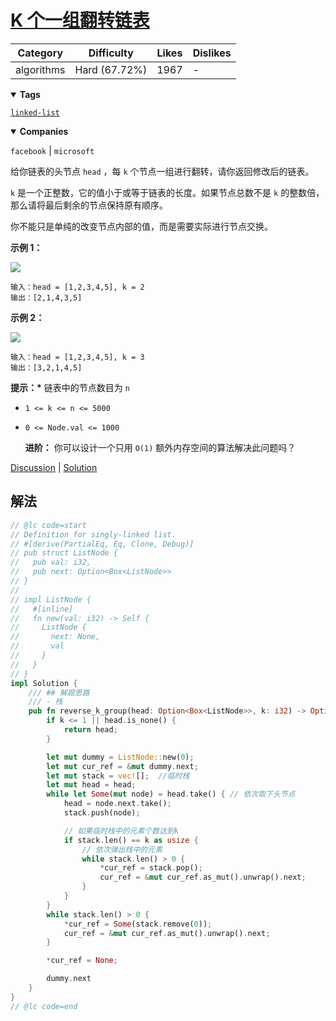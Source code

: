# [K 个一组翻转链表](https://leetcode.cn/problems/reverse-nodes-in-k-group/description/ "https://leetcode.cn/problems/reverse-nodes-in-k-group/description/")

| Category   | Difficulty    | Likes | Dislikes |
| ---------- | ------------- | ----- | -------- |
| algorithms | Hard (67.72%) | 1967  | -        |

<details open=""><summary><strong>Tags</strong></summary>

[`linked-list`](https://leetcode.com/tag/linked-list "https://leetcode.com/tag/linked-list")

<details open=""><summary><strong>Companies</strong></summary>

`facebook` | `microsoft`

给你链表的头节点 `head` ，每 `k` 个节点一组进行翻转，请你返回修改后的链表。

`k` 是一个正整数，它的值小于或等于链表的长度。如果节点总数不是 `k` 的整数倍，那么请将最后剩余的节点保持原有顺序。

你不能只是单纯的改变节点内部的值，而是需要实际进行节点交换。

**示例 1：**

![](https://assets.leetcode.com/uploads/2020/10/03/reverse_ex1.jpg)

```
输入：head = [1,2,3,4,5], k = 2
输出：[2,1,4,3,5]
```

**示例 2：**

![](https://assets.leetcode.com/uploads/2020/10/03/reverse_ex2.jpg)

```
输入：head = [1,2,3,4,5], k = 3
输出：[3,2,1,4,5]
```

**提示：\*** 链表中的节点数目为 `n`

- `1 <= k <= n <= 5000`
- `0 <= Node.val <= 1000`

  **进阶：** 你可以设计一个只用 `O(1)` 额外内存空间的算法解决此问题吗？

[Discussion](https://leetcode.cn/problems/reverse-nodes-in-k-group/comments/ "https://leetcode.cn/problems/reverse-nodes-in-k-group/comments/") | [Solution](https://leetcode.cn/problems/reverse-nodes-in-k-group/solution/ "https://leetcode.cn/problems/reverse-nodes-in-k-group/solution/")

## 解法

```rust
// @lc code=start
// Definition for singly-linked list.
// #[derive(PartialEq, Eq, Clone, Debug)]
// pub struct ListNode {
//   pub val: i32,
//   pub next: Option<Box<ListNode>>
// }
//
// impl ListNode {
//   #[inline]
//   fn new(val: i32) -> Self {
//     ListNode {
//       next: None,
//       val
//     }
//   }
// }
impl Solution {
    /// ## 解题思路
    /// - 栈
    pub fn reverse_k_group(head: Option<Box<ListNode>>, k: i32) -> Option<Box<ListNode>> {
        if k <= 1 || head.is_none() {
            return head;
        }

        let mut dummy = ListNode::new(0);
        let mut cur_ref = &mut dummy.next;
        let mut stack = vec![];  //临时栈
        let mut head = head;
        while let Some(mut node) = head.take() { // 依次取下头节点
            head = node.next.take();
            stack.push(node);

            // 如果临时栈中的元素个数达到k
            if stack.len() == k as usize {
                // 依次弹出栈中的元素
                while stack.len() > 0 {
                    *cur_ref = stack.pop();
                    cur_ref = &mut cur_ref.as_mut().unwrap().next;
                }
            }
        }
        while stack.len() > 0 {
            *cur_ref = Some(stack.remove(0));
            cur_ref = &mut cur_ref.as_mut().unwrap().next;
        }

        *cur_ref = None;

        dummy.next
    }
}
// @lc code=end

```
